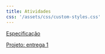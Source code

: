 ```yaml
---
title: Atividades
css: '/assets/css/custom-styles.css'
---
```


[Especificação](https://tiagomassoni.github.io/ihc-texts/atividades/exercicio.html)

[Projeto: entrega 1](https://tiagomassoni.github.io/ihc-texts/atividades/projeto1.html)
